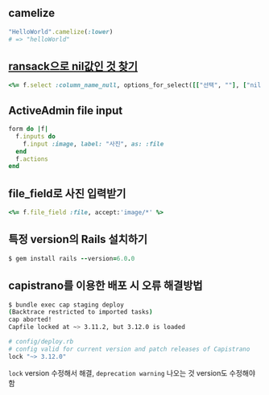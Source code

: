 ## camelize
```ruby
"HelloWorld".camelize(:lower)
# => "helloWorld"
```

## [ransack으로 nil값인 것 찾기](https://github.com/activerecord-hackery/ransack/wiki/Basic-Searching#null)
```ruby
<%= f.select :column_name_null, options_for_select([["선택", ""], ["nil 아닌 것", "0"], ["nil인 것", "1"],], selected: "#{params.dig('q', :column_name_null).presence || ''}"), class: "ui selection dropdown" %>
```

## ActiveAdmin file input
```ruby
form do |f|
  f.inputs do
    f.input :image, label: "사진", as: :file
  end
  f.actions
end
```

## file_field로 사진 입력받기
```ruby
<%= f.file_field :file, accept:'image/*' %>
```

## 특정 version의 Rails 설치하기
```ruby
$ gem install rails --version=6.0.0
```

## capistrano를 이용한 배포 시 오류 해결방법
```bash
$ bundle exec cap staging deploy
(Backtrace restricted to imported tasks)
cap aborted!
Capfile locked at ~> 3.11.2, but 3.12.0 is loaded
```
```ruby
# config/deploy.rb
# config valid for current version and patch releases of Capistrano
lock "~> 3.12.0"
```
`lock` version 수정해서 해결, `deprecation warning` 나오는 것 version도 수정해야 함  

